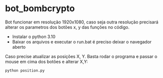 # bot_bombcrypto


Bot funcionar em resolução 1920x1080, caso seja outra resolução precisará alterar os parametros dos botões x, y das funções no código.

- Instalar o python 3.10
- Baixar os arquivos e executar o run.bat é preciso deixar o navegador aberto

Caso precise atualizar as posições X, Y. Basta rodar o programa e passar o mouse em cima dos botões e alterar X,Y:
    
    python position.py
